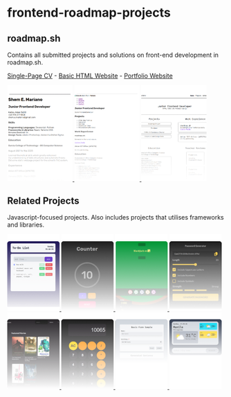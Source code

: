 # frontend-roadmap-projects

## roadmap.sh

Contains all submitted projects and solutions on front-end development in roadmap.sh.

<a href="https://roadmap.sh/projects/single-page-cv" style="margin-left: auto">Single-Page CV</a> -
<a href="https://roadmap.sh/projects/basic-html-website" style="margin-left: auto">Basic HTML Website</a> -
<a href="https://roadmap.sh/projects/portfolio-website" style="margin-left: auto">Portfolio Website</a>

  <div>
    <a href="./roadmap-sh/01-single-page-cv/"><img src="./assets/single-page-cv.png" style="width: 30%;">
    </a>
    <a href="./roadmap-sh/02-basic-html-website/"><img src="./assets/basic-html-website.png" style="width: 30%;">
    </a>
    <a href="./roadmap-sh/03-personal-portfolio/"><img src="./assets/personal-portfolio.png" style="width: 30%;">
    </a>
  </div>

## Related Projects

  Javascript-focused projects. Also includes projects that utilises frameworks and libraries.

  <div>
    <a href="./related_projects/1-basic-todo-list/"><img src="./assets/to-do-list.png" style="width: 24%;">
    </a>
    <a href="./related_projects/2-counter-app/"><img src="./assets/counter-app.png" style="width: 24%;">
    </a>
    <a href="./related_projects/3-blackjack-vs-ai/"><img src="./assets/blackjack.png" style="width: 24%;">
    </a>
    <a href="./related_projects/4-password-generator/"><img src="./assets/password-generator.png" style="width: 24%;">
    </a>
  </div>
  <div>
    <a href="./related_projects/5-moviehub-home/"><img src="./assets/moviehub-home.png" style="width: 24%;">
    </a>
    <a href="./related_projects/6-basic-calc/"><img src="./assets/calculator.png" style="width: 24%;">
    </a>
    <a href="./related_projects/7-basic-form-sample/"><img src="./assets/basic-form-sample.png" style="width: 24%;">
    </a>
    <a href="./related_projects/8-weather/"><img src="./assets/weather.png" style="width: 24%;">
    </a>
  </div>